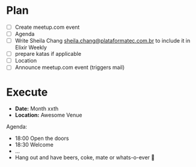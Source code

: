 # Plan
- [ ] Create meetup.com event
- [ ] Agenda
- [ ] Write Sheila Chang <sheila.chang@plataformatec.com.br> to include it in Elixir Weekly
- [ ] prepare katas if applicable
- [ ] Location
- [ ] Announce meetup.com event (triggers mail)

# Execute
- **Date:** Month xxth
- **Location:** Awesome Venue

Agenda:
- 18:00 Open the doors 
- 18:30 Welcome 
- ...
- Hang out and have beers, coke, mate or whats-o-ever 🍻
